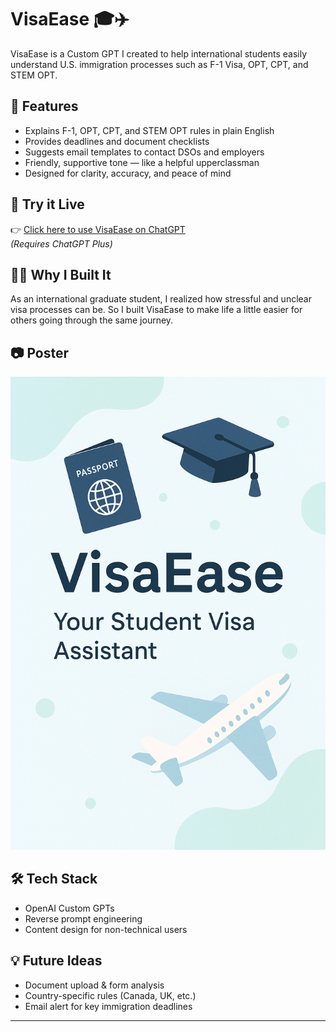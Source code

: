 # VisaEase 🎓✈️

VisaEase is a Custom GPT I created to help international students easily understand U.S. immigration processes such as F-1 Visa, OPT, CPT, and STEM OPT.

## 🌟 Features
- Explains F-1, OPT, CPT, and STEM OPT rules in plain English
- Provides deadlines and document checklists
- Suggests email templates to contact DSOs and employers
- Friendly, supportive tone — like a helpful upperclassman
- Designed for clarity, accuracy, and peace of mind

## 🔗 Try it Live
👉 [Click here to use VisaEase on ChatGPT](https://chatgpt.com/g/g-6831efe74b9881918922b6fbf6f9d873-visaease)  
*(Requires ChatGPT Plus)*

## 👨‍🎓 Why I Built It
As an international graduate student, I realized how stressful and unclear visa processes can be. So I built VisaEase to make life a little easier for others going through the same journey.

## 📷 Poster
![VisaEase Poster](poster.png)

## 🛠️ Tech Stack
- OpenAI Custom GPTs
- Reverse prompt engineering
- Content design for non-technical users

## 💡 Future Ideas
- Document upload & form analysis
- Country-specific rules (Canada, UK, etc.)
- Email alert for key immigration deadlines

---
